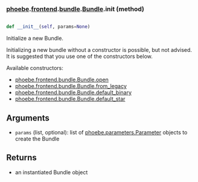 ### [phoebe](phoebe.md).[frontend](phoebe.frontend.md).[bundle](phoebe.frontend.bundle.md).[Bundle](phoebe.frontend.bundle.Bundle.md).__init__ (method)


```py

def __init__(self, params=None)

```



Initialize a new Bundle.

Initializing a new bundle without a constructor is possible, but not
advised.  It is suggested that you use one of the constructors below.

Available constructors:
* [phoebe.frontend.bundle.Bundle.open](phoebe.frontend.bundle.Bundle.open.md)
* [phoebe.frontend.bundle.Bundle.from_legacy](phoebe.frontend.bundle.Bundle.from_legacy.md)
* [phoebe.frontend.bundle.Bundle.default_binary](phoebe.frontend.bundle.Bundle.default_binary.md)
* [phoebe.frontend.bundle.Bundle.default_star](phoebe.frontend.bundle.Bundle.default_star.md)

Arguments
---------
* `params` (list, optional): list of [phoebe.parameters.Parameter](phoebe.parameters.Parameter.md)
    objects to create the Bundle


Returns
--------
* an instantiated Bundle object

